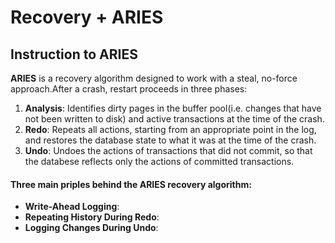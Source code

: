 # Recovery + ARIES
## Instruction to ARIES
**ARIES** is a recovery algorithm designed to work with a steal, no-force approach.After a crash, restart proceeds in three phases:
1. **Analysis**: Identifies dirty pages in the buffer pool(i.e. changes that have not been written to disk) and active transactions at the time of the crash.
2. **Redo**: Repeats all actions, starting from an appropriate point in the log, and restores the database state to what it was at the time of the crash.
3. **Undo**: Undoes the actions of transactions that did not commit, so that the databese reflects only the actions of committed transactions.
#### Three main priples behind the ARIES recovery algorithm:
- **Write-Ahead Logging**:
- **Repeating History During Redo**:
- **Logging Changes During Undo**:
